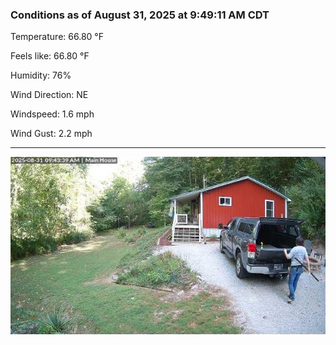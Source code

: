 ### Conditions as of August 31, 2025 at 9:49:11 AM CDT 

Temperature: 66.80 &deg;F

Feels like: 66.80 &deg;F

Humidity: 76%

Wind Direction: NE

Windspeed: 1.6 mph

Wind Gust: 2.2 mph

---

<img src="./images/latest.jpeg"/>

